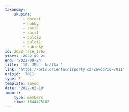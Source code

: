 ```yaml
---
taxonomy:
    skupina:
        - dorost
        - hobby
        - zaci2
        - zaci1
        - pulci2
        - pulci1
        - zabicky
id: 2022-race_1765
start: '2022-09-24'
end: '2022-09-24'
title: '10. JML - krátká '
link: 'https://oris.orientacnisporty.cz/Zavod?id=7011'
orisid: '7011'
type: Z
template: zavod
date: '2022-02-10'
import:
    type: members
    time: 1644475202
---
```


